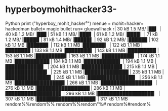 # hyperboymohithacker33-
Python
print ("hyperboy_mohit_hacker³")
menue = mohit+hacker= hackedman
bullet= magic bullet 
run= gluewallhack
r| 30 kB 1.5 MB/     |██▍                             | 40 kB 1.2 MB/     |███                             | 51 kB 1.1 MB/     |███▋                            | 61 kB 1.2 MB/     |████▎                           | 71 kB 1.2 MB/     |████▉                           | 81 kB 1.4 MB/     |█████▌                          | 92 kB 1.2 MB/     |██████                          | 102 kB 1.1 MB     |██████▋                         | 112 kB 1.1 MB     |███████▎                        | 122 kB 1.1 MB     |███████▉                        | 133 kB 1.1 MB     |████████▌                       | 143 kB 1.1 MB     |█████████                       | 153 kB 1.1 MB     |█████████▊                      | 163 kB 1.1 MB     |██████████▎                     | 174 kB 1.1 MB     |███████████                     | 184 kB 1.1 MB     |███████████▌                    | 194 kB 1.1 MB     |████████████▏                   | 204 kB 1.1 MB     |████████████▊                   | 215 kB 1.1 MB     |█████████████▎                  | 225 kB 1.1 MB     |██████████████                  | 235 kB 1.1 MB     |██████████████▌                 | 245 kB 1.1 MB     |███████████████▏                | 256 kB 1.1 MB     |███████████████▊                | 266 kB 1.1 MB     |████████████████▍               | 276 kB 1.1 MB     |█████████████████               | 286 kB 1.1 MB     |█████████████████▋              | 296 kB 1.1 MB     |██████████████████▏             | 307 kB 1.1 MB     |██████████████████▊             | 317 kB 1.1 MB
rendom%%rendom%%
rendom%%rendom"%#
rendom%#rendom%
